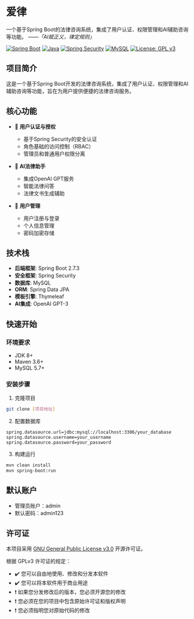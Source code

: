 # 爱律
一个基于Spring Boot的法律咨询系统，集成了用户认证、权限管理和AI辅助咨询等功能。
——_「AI赋正义，律定规则」_  

[![Spring Boot](https://img.shields.io/badge/Spring%20Boot-2.7.3-brightgreen.svg)](https://spring.io/projects/spring-boot)
[![Java](https://img.shields.io/badge/Java-8-orange.svg)](https://www.java.com)
[![Spring Security](https://img.shields.io/badge/Spring%20Security-Latest-green.svg)](https://spring.io/projects/spring-security)
[![MySQL](https://img.shields.io/badge/MySQL-Latest-blue.svg)](https://www.mysql.com/)
[![License: GPL v3](https://img.shields.io/badge/License-GPLv3-blue.svg)](https://www.gnu.org/licenses/gpl-3.0)

## 项目简介

这是一个基于Spring Boot开发的法律咨询系统，集成了用户认证、权限管理和AI辅助咨询等功能，旨在为用户提供便捷的法律咨询服务。

## 核心功能

- 🔐 **用户认证与授权**
  - 基于Spring Security的安全认证
  - 角色基础的访问控制（RBAC）
  - 管理员和普通用户权限分离

- 🤖 **AI法律助手**
  - 集成OpenAI GPT服务
  - 智能法律问答
  - 法律文书生成辅助

- 👥 **用户管理**
  - 用户注册与登录
  - 个人信息管理
  - 密码加密存储

## 技术栈

- **后端框架**: Spring Boot 2.7.3
- **安全框架**: Spring Security
- **数据库**: MySQL
- **ORM**: Spring Data JPA
- **模板引擎**: Thymeleaf
- **AI集成**: OpenAI GPT-3

## 快速开始

### 环境要求

- JDK 8+
- Maven 3.6+
- MySQL 5.7+

### 安装步骤

1. 克隆项目
```bash
git clone [项目地址]
```

2. 配置数据库
```properties
spring.datasource.url=jdbc:mysql://localhost:3306/your_database
spring.datasource.username=your_username
spring.datasource.password=your_password
```

3. 构建运行
```bash
mvn clean install
mvn spring-boot:run
```

## 默认账户

- 管理员账户：admin
- 默认密码：admin123

## 许可证

本项目采用 [GNU General Public License v3.0](https://www.gnu.org/licenses/gpl-3.0.html) 开源许可证。

根据 GPLv3 许可证的规定：

- ✔️ 您可以自由地使用、修改和分发本软件
- ✔️ 您可以将本软件用于商业用途
- ❗ 如果您分发修改后的版本，您必须开源您的修改
- ❗ 您必须在您的项目中包含原始许可证和版权声明
- ❗ 您必须指明您对原始代码的修改